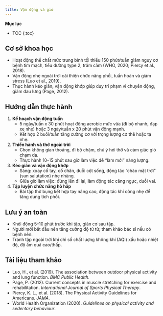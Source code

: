 ```yaml
---
title: Vận động và gió
---
```


**Mục lục**

- TOC
{:toc}

## Cơ sở khoa học

- Hoạt động thể chất mức trung bình tối thiểu 150 phút/tuần giảm nguy cơ bệnh tim mạch, tiểu đường type 2, trầm cảm (WHO, 2020; Piercy et al., 2018).
- Vận động nhẹ ngoài trời cải thiện chức năng phổi, tuần hoàn và giảm stress (Luo et al., 2019).
- Thực hành kéo giãn, vận động khớp giúp duy trì phạm vi chuyển động, giảm đau lưng (Page, 2012).

## Hướng dẫn thực hành

1. **Kế hoạch vận động tuần**
   - 5 ngày/tuần x 30 phút hoạt động aerobic mức vừa (đi bộ nhanh, đạp xe nhẹ) hoặc 3 ngày/tuần x 20 phút vận động mạnh.
   - Kết hợp 2 buổi/tuần tăng cường cơ với trọng lượng cơ thể hoặc tạ nhẹ.
2. **Thiền hành và thở ngoài trời**
   - Chọn không gian thoáng, đi bộ chậm, chú ý hơi thở và cảm giác gió chạm da.
   - Thực hành 10–15 phút sau giờ làm việc để “làm mới” năng lượng.
3. **Kéo giãn và vận động khớp**
   - Sáng: xoay cổ tay, cổ chân, duỗi cột sống, động tác “chào mặt trời” (sun salutation) nhẹ nhàng.
   - Giữa giờ làm việc: đứng lên đi lại, làm động tác căng ngực, duỗi vai.
4. **Tập luyện chức năng hô hấp**
   - Bài tập thở bụng kết hợp tay nâng cao, động tác khí công nhẹ để tăng dung tích phổi.

## Lưu ý an toàn

- Khởi động 5–10 phút trước khi tập, giãn cơ sau tập.
- Người mới bắt đầu nên tăng cường độ từ từ; tham khảo bác sĩ nếu có bệnh nền.
- Tránh tập ngoài trời khi chỉ số chất lượng không khí (AQI) xấu hoặc nhiệt độ, độ ẩm quá cao/thấp.

## Tài liệu tham khảo

- Luo, H., et al. (2019). The association between outdoor physical activity and lung function. *BMC Public Health*.
- Page, P. (2012). Current concepts in muscle stretching for exercise and rehabilitation. *International Journal of Sports Physical Therapy*.
- Piercy, K. L., et al. (2018). The Physical Activity Guidelines for Americans. *JAMA*.
- World Health Organization (2020). *Guidelines on physical activity and sedentary behaviour*.
